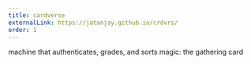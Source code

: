 ```yaml
---
title: cardverse
externalLink: https://jatanjay.github.io/crdvrs/
order: 1
---
```

machine that authenticates, grades, and sorts magic: the gathering card 